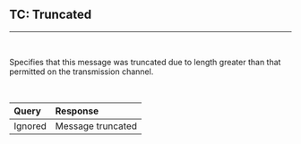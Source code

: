 ## TC: Truncated
---
<br/>

Specifies that this message was truncated due to length greater than that
permitted on the transmission channel.

<br/>

Query   | Response               
:-------|:---------------------
Ignored  | Message truncated
